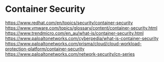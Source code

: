 Container Security
=======================

https://www.redhat.com/en/topics/security/container-security
https://www.vmware.com/topics/glossary/content/container-security.html
https://www.trendmicro.com/en_au/what-is/container-security.html
https://www.paloaltonetworks.com/cyberpedia/what-is-container-security
https://www.paloaltonetworks.com/prisma/cloud/cloud-workload-protection-platform/container-security
https://www.paloaltonetworks.com/network-security/cn-series
